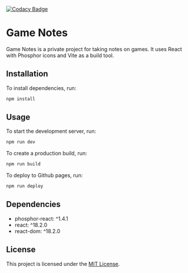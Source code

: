 [![Codacy Badge](https://app.codacy.com/project/badge/Grade/2e4b2a7dd3b04a56a0d9933ad8b50b28)](https://app.codacy.com/gh/EdTonatto/game-notes/dashboard?utm_source=gh&utm_medium=referral&utm_content=&utm_campaign=Badge_grade)

# Game Notes

Game Notes is a private project for taking notes on games. It uses React with Phosphor icons and Vite as a build tool.

## Installation

To install dependencies, run:

```bash
npm install
```

## Usage

To start the development server, run:

```bash
npm run dev
```

To create a production build, run:

```bash
npm run build
```

To deploy to Github pages, run:

```bash
npm run deploy
```

## Dependencies

- phosphor-react: ^1.4.1
- react: ^18.2.0
- react-dom: ^18.2.0

## License

This project is licensed under the [MIT License](https://opensource.org/licenses/MIT).
